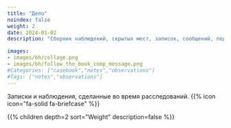 ```yaml
---
title: "Дело"
noindex: false
weight: 2
date: 2024-01-02
description: "Сборник наблюдений, скрытых мест, записок, сообщений, подсказок и улик, найденных в Brookhaven RP при расследовании тайн и загадок."

images: 
- images/bh/collage.png
- images/bh/follow_the_book_comp_message.png
#Categories: ["casebook","notes","observations"]
#Tags: ["notes","observations"]
---
```


<!-- https://docdock.netlify.app/shortcodes/children/ -->

Записки и наблюдения, сделанные во время расследований.
{{% icon icon="fa-solid fa-briefcase" %}}

{{% children depth=2 sort="Weight" description=false %}}

<!-- ![Коллаж записок](/images/bh/collage.png) -->
